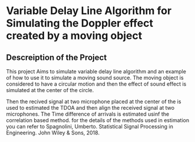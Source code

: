 # Variable Delay Line Algorithm for Simulating the Doppler effect created by a moving object
Descreiption of the Project
--------------------------------------------------------------------------------------------
This project Aims to simulate variable delay line algorithm and an example of how to use it to simulate a moving sound source. The moving object is considered to have a circular motion and then the effect of sound effect is simulated at the center of the circle.

Then the recived signal at two microphone placed at the center of the is used to estimated the TDOA and then align the received signal at two microphones.
The Time difference of arrivals is estimated usinf the correlation based method. for the details of the methods used in estimation you can refer to Spagnolini, Umberto. Statistical Signal Processing in Engineering. John Wiley & Sons, 2018.
